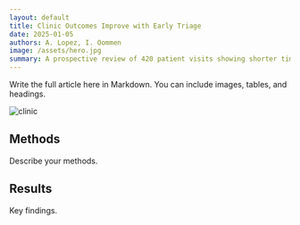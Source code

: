 ```yaml
---
layout: default
title: Clinic Outcomes Improve with Early Triage
date: 2025-01-05
authors: A. Lopez, I. Oommen
image: /assets/hero.jpg
summary: A prospective review of 420 patient visits showing shorter time to care and higher satisfaction after implementing an intake triage.
---
```


<div class="article">
<p>Write the full article here in Markdown. You can include images, tables, and headings.</p>

<img src="/assets/hero.jpg" alt="clinic" />

<h2>Methods</h2>
<p>Describe your methods.</p>

<h2>Results</h2>
<p>Key findings.</p>
</div>
